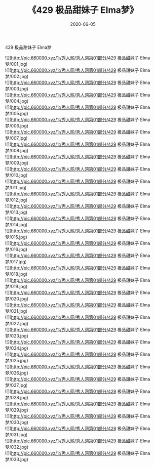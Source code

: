 ﻿---
layout: post
title:  《429 极品甜妹子 Elma梦》
date:   2020-06-05
img: http://pic.660000.xyz/1:/秀人网/秀人网第01部分/429 极品甜妹子 Elma梦/000.jpg
categories: [美女, 清纯, 唯美]
---

429 极品甜妹子 Elma梦

  ![](http://pic.660000.xyz/1:/秀人网/秀人网第01部分/429 极品甜妹子 Elma梦/001.jpg) <br> ![](http://pic.660000.xyz/1:/秀人网/秀人网第01部分/429 极品甜妹子 Elma梦/002.jpg) <br> ![](http://pic.660000.xyz/1:/秀人网/秀人网第01部分/429 极品甜妹子 Elma梦/003.jpg) <br> ![](http://pic.660000.xyz/1:/秀人网/秀人网第01部分/429 极品甜妹子 Elma梦/004.jpg) <br> ![](http://pic.660000.xyz/1:/秀人网/秀人网第01部分/429 极品甜妹子 Elma梦/005.jpg) <br> ![](http://pic.660000.xyz/1:/秀人网/秀人网第01部分/429 极品甜妹子 Elma梦/006.jpg) <br> ![](http://pic.660000.xyz/1:/秀人网/秀人网第01部分/429 极品甜妹子 Elma梦/007.jpg) <br> ![](http://pic.660000.xyz/1:/秀人网/秀人网第01部分/429 极品甜妹子 Elma梦/008.jpg) <br> ![](http://pic.660000.xyz/1:/秀人网/秀人网第01部分/429 极品甜妹子 Elma梦/009.jpg) <br> ![](http://pic.660000.xyz/1:/秀人网/秀人网第01部分/429 极品甜妹子 Elma梦/010.jpg) <br> ![](http://pic.660000.xyz/1:/秀人网/秀人网第01部分/429 极品甜妹子 Elma梦/011.jpg) <br> ![](http://pic.660000.xyz/1:/秀人网/秀人网第01部分/429 极品甜妹子 Elma梦/012.jpg) <br> ![](http://pic.660000.xyz/1:/秀人网/秀人网第01部分/429 极品甜妹子 Elma梦/013.jpg) <br> ![](http://pic.660000.xyz/1:/秀人网/秀人网第01部分/429 极品甜妹子 Elma梦/014.jpg) <br> ![](http://pic.660000.xyz/1:/秀人网/秀人网第01部分/429 极品甜妹子 Elma梦/015.jpg) <br> ![](http://pic.660000.xyz/1:/秀人网/秀人网第01部分/429 极品甜妹子 Elma梦/016.jpg) <br> ![](http://pic.660000.xyz/1:/秀人网/秀人网第01部分/429 极品甜妹子 Elma梦/017.jpg) <br> ![](http://pic.660000.xyz/1:/秀人网/秀人网第01部分/429 极品甜妹子 Elma梦/018.jpg) <br> ![](http://pic.660000.xyz/1:/秀人网/秀人网第01部分/429 极品甜妹子 Elma梦/019.jpg) <br> ![](http://pic.660000.xyz/1:/秀人网/秀人网第01部分/429 极品甜妹子 Elma梦/020.jpg) <br> ![](http://pic.660000.xyz/1:/秀人网/秀人网第01部分/429 极品甜妹子 Elma梦/021.jpg) <br> ![](http://pic.660000.xyz/1:/秀人网/秀人网第01部分/429 极品甜妹子 Elma梦/022.jpg) <br> ![](http://pic.660000.xyz/1:/秀人网/秀人网第01部分/429 极品甜妹子 Elma梦/023.jpg) <br> ![](http://pic.660000.xyz/1:/秀人网/秀人网第01部分/429 极品甜妹子 Elma梦/024.jpg) <br> ![](http://pic.660000.xyz/1:/秀人网/秀人网第01部分/429 极品甜妹子 Elma梦/025.jpg) <br> ![](http://pic.660000.xyz/1:/秀人网/秀人网第01部分/429 极品甜妹子 Elma梦/026.jpg) <br> ![](http://pic.660000.xyz/1:/秀人网/秀人网第01部分/429 极品甜妹子 Elma梦/027.jpg) <br> ![](http://pic.660000.xyz/1:/秀人网/秀人网第01部分/429 极品甜妹子 Elma梦/028.jpg) <br> ![](http://pic.660000.xyz/1:/秀人网/秀人网第01部分/429 极品甜妹子 Elma梦/029.jpg) <br> ![](http://pic.660000.xyz/1:/秀人网/秀人网第01部分/429 极品甜妹子 Elma梦/030.jpg) <br> ![](http://pic.660000.xyz/1:/秀人网/秀人网第01部分/429 极品甜妹子 Elma梦/031.jpg) <br> ![](http://pic.660000.xyz/1:/秀人网/秀人网第01部分/429 极品甜妹子 Elma梦/032.jpg) <br> ![](http://pic.660000.xyz/1:/秀人网/秀人网第01部分/429 极品甜妹子 Elma梦/033.jpg) <br>